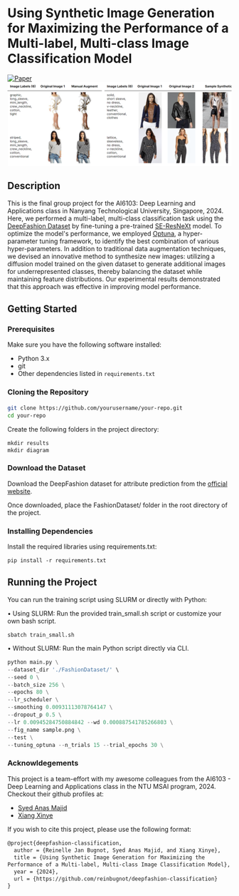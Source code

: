 # Using Synthetic Image Generation for Maximizing the Performance of a Multi-label, Multi-class Image Classification Model

[![Paper](https://img.shields.io/badge/Paper-Link%20to%20my%20paper-brightgreen)](https://github.com/reinbugnot/deepfashion-classification/blob/main/Final%20Project%20-%20Using%20Synthetic%20Image%20Generation%20for%20Maximizing%20Model%20Performance.pdf)
![img](https://github.com/reinbugnot/deepfashion-classification/blob/main/synth.png)


## Description

This is the final group project for the AI6103: Deep Learning and Applications class in Nanyang Technological University, Singapore, 2024. Here, we performed a multi-label, multi-class classification task using the [DeepFashion Dataset](https://mmlab.ie.cuhk.edu.hk/projects/DeepFashion/AttributePrediction.html) by fine-tuning a pre-trained [SE-ResNeXt](https://huggingface.co/docs/timm/en/models/seresnext) model. To optimize the model's performance, we employed [Optuna](https://optuna.org/), a hyper-parameter tuning framework, to identify the best combination of various hyper-parameters. In addition to traditional data augmentation techniques, we devised an innovative method to synthesize new images: utilizing a diffusion model trained on the given dataset to generate additional images for underrepresented classes, thereby balancing the dataset while maintaining feature distributions. Our experimental results demonstrated that this approach was effective in improving model performance.

## Getting Started

### Prerequisites

Make sure you have the following software installed:
- Python 3.x
- git
- Other dependencies listed in `requirements.txt`

### Cloning the Repository

```bash
git clone https://github.com/yourusername/your-repo.git
cd your-repo
```

Create the following folders in the project directory:
```
mkdir results
mkdir diagram
```

### Download the Dataset
Download the DeepFashion dataset for attribute prediction from the [official website](https://mmlab.ie.cuhk.edu.hk/projects/DeepFashion/AttributePrediction.html). 

Once downloaded, place the FashionDataset/ folder in the root directory of the project.

### Installing Dependencies

Install the required libraries using requirements.txt:
```
pip install -r requirements.txt
```

## Running the Project

You can run the training script using SLURM or directly with Python:

• Using SLURM:
Run the provided train_small.sh script or customize your own bash script.
```
sbatch train_small.sh
```

• Without SLURM:
Run the main Python script directly via CLI.
```python
python main.py \
--dataset_dir './FashionDataset/' \
--seed 0 \
--batch_size 256 \
--epochs 80 \
--lr_scheduler \
--smoothing 0.00931113078764147 \
--dropout_p 0.5 \
--lr 0.00945284750884842 --wd 0.000887541785266803 \
--fig_name sample.png \
--test \
--tuning_optuna --n_trials 15 --trial_epochs 30 \
```

### Acknowldegements

This project is a team-effort with my awesome colleagues from the AI6103 - Deep Learning and Applications class in the NTU MSAI program, 2024. Checkout their github profiles at:

- [Syed Anas Majid](https://github.com/modestscriptor)
- [Xiang Xinye](https://github.com/Sherlock-Watson)

If you wish to cite this project, please use the following format:

```plaintext
@project{deepfashion-classification,
  author = {Reinelle Jan Bugnot, Syed Anas Majid, and Xiang Xinye},
  title = {Using Synthetic Image Generation for Maximizing the Performance of a Multi-label, Multi-class Image Classification Model},
  year = {2024},
  url = {https://github.com/reinbugnot/deepfashion-classification}
}
```



